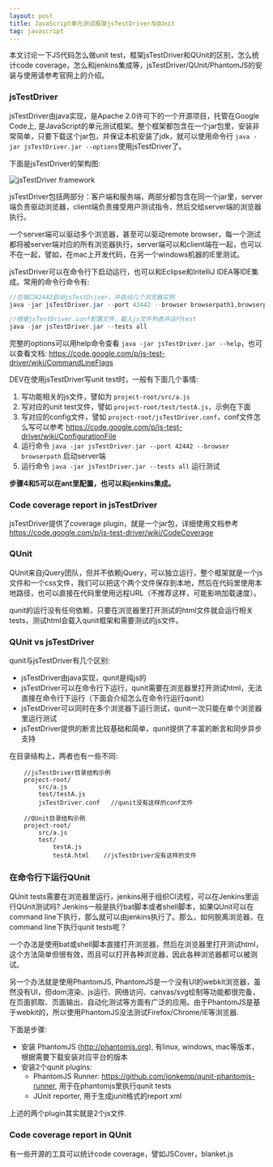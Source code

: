```yaml
---
layout: post
title: JavaScript单元测试框架jsTestDriver与QUnit
tag: javascript
---
```


本文讨论一下JS代码怎么做unit test，框架jsTestDriver和QUnit的区别，怎么统计code coverage，怎么和jenkins集成等，jsTestDriver/QUnit/PhantomJS的安装与使用请参考官网上的介绍。

### jsTestDriver

jsTestDriver由java实现，是Apache 2.0许可下的一个开源项目，托管在Google Code上, 是JavaScript的单元测试框架。整个框架都包含在一个jar包里，安装非常简单，只要下载这个jar包，并保证本机安装了jdk，就可以使用命令行 `java -jar jsTestDriver.jar --options`使用jsTestDriver了。

下面是jsTestDriver的架构图:

![jsTestDriver framework](http://js-test-driver.googlecode.com/svn/wiki/Overview.png)

jsTestDriver包括两部分：客户端和服务端，两部分都包含在同一个jar里，server端负责驱动浏览器，client端负责接受用户测试指令，然后交给server端的浏览器执行。

一个server端可以驱动多个浏览器，甚至可以驱动remote browser，每一个测试都将被server端对应的所有浏览器执行，server端可以和client端在一起，也可以不在一起，譬如，在mac上开发代码，在另一个windows机器的IE里测试。

jsTestDriver可以在命令行下启动运行，也可以和Eclipse和IntelliJ IDEA等IDE集成。常用的命令行命令有:

```java
//在端口42442启动jsTestDriver，并启动几个浏览器实例
java -jar jsTestDriver.jar --port 42442 --browser browserpath1,browserpath2

//根据jsTestDriver.conf配置文件，载入js文件列表并运行test
java -jar jsTestDriver.jar --tests all
```

完整的options可以用help命令查看 `java -jar jsTestDriver.jar --help`，也可以查看文档: <https://code.google.com/p/js-test-driver/wiki/CommandLineFlags>

DEV在使用jsTestDriver写unit test时，一般有下面几个事情:

1. 写功能相关的js文件，譬如为 `project-root/src/a.js`
2. 写对应的unit test文件，譬如 `project-root/test/testA.js`，示例在下面
3. 写对应的config文件，譬如 `project-root/jsTestDriver.conf`，conf文件怎么写可以参考 <https://code.google.com/p/js-test-driver/wiki/ConfigurationFile>
4. 运行命令 `java -jar jsTestDriver.jar --port 42442 --browser browserpath` 启动server端
5. 运行命令 `java -jar jsTestDriver.jar --tests all` 运行测试

**步骤4和5可以在ant里配置，也可以和jenkins集成。**

### Code coverage report in jsTestDriver

jsTestDriver提供了coverage plugin，就是一个jar包，详细使用文档参考 <https://code.google.com/p/js-test-driver/wiki/CodeCoverage>

### QUnit

QUnit来自jQuery团队，但并不依赖jQuery，可以独立运行，整个框架就是一个js文件和一个css文件，我们可以把这个两个文件保存到本地，然后在代码里使用本地路径，也可以直接在代码里使用远程URL（不推荐这样，可能影响加载速度）。

qunit的运行没有任何依赖，只要在浏览器里打开测试的html文件就会运行相关tests，测试html会载入qunit框架和需要测试的js文件。

### QUnit vs jsTestDriver

qunit与jsTestDriver有几个区别:

* jsTestDriver由java实现，qunit是纯js的
* jsTestDriver可以在命令行下运行，qunit需要在浏览器里打开测试html，无法直接在命令行下运行（下面会介绍怎么在命令行运行qunit）
* jsTestDriver可以同时在多个浏览器下运行测试，qunit一次只能在单个浏览器里运行测试
* jsTestDriver提供的断言比较基础和简单，qunit提供了丰富的断言和同步异步支持

在目录结构上，两者也有一些不同:

```
    //jsTestDriver目录结构示例
    project-root/
        src/a.js
        test/testA.js
        jsTestDriver.conf   //qunit没有这样的conf文件

    //QUnit目录结构示例
    project-root/
        src/a.js
        test/
            testA.js
            testA.html    //jsTestDriver没有这样的文件
```

### 在命令行下运行QUnit

QUnit tests需要在浏览器里运行，jenkins用于组织CI流程，可以在Jenkins里运行QUnit测试吗? Jenkins一般是执行bat脚本或者shell脚本，如果QUnit可以在command line下执行，那么就可以由jenkins执行了。那么，如何脱离浏览器，在command line下执行qunit tests呢？

一个办法是使用bat或shell脚本直接打开浏览器，然后在浏览器里打开测试html，这个方法简单但很有效，而且可以打开各种浏览器，因此各种浏览器都可以被测试。

另一个办法就是使用PhantomJS, PhantomJS是一个没有UI的webkit浏览器，虽然没有UI，但dom渲染、js运行、网络访问、canvas/svg绘制等功能都很完备，在页面抓取、页面输出、自动化测试等方面有广泛的应用。由于PhantomJS是基于webkit的，所以使用PhantomJS没法测试Firefox/Chrome/IE等浏览器.

下面是步骤:

* 安装 PhantomJS (<http://phantomjs.org>), 有linux, windows, mac等版本，根据需要下载安装对应平台的版本
* 安装2个qunit plugins:
    * PhantomJS Runner: <https://github.com/jonkemp/qunit-phantomjs-runner>, 用于在phantomjs里执行qunit tests
    * JUnit reporter, 用于生成junit格式的report xml

上述的两个plugin其实就是2个js文件.

### Code coverage report in QUnit

有一些开源的工具可以统计code coverage，譬如JSCover，blanket.js